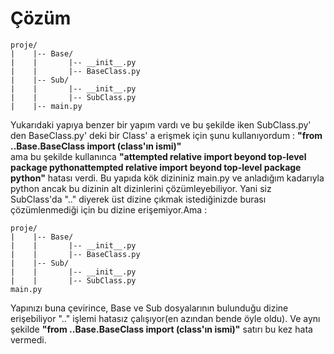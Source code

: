 # Çözüm
````
proje/
|    |-- Base/
|    |       |-- __init__.py
|    |       |-- BaseClass.py
|    |-- Sub/
|    |       |-- __init__.py
|    |       |-- SubClass.py
|    |-- main.py
````
Yukarıdaki yapıya benzer bir yapım vardı ve bu şekilde iken SubClass.py' den BaseClass.py' deki bir Class' a erişmek için şunu kullanıyordum : **"from ..Base.BaseClass import (class'ın ismi)"**  
ama bu şekilde kullanınca **"attempted relative import beyond top-level package pythonattempted relative import beyond top-level package python"** hatası verdi. Bu yapıda kök dizininiz main.py ve 
anladığım kadarıyla python ancak bu dizinin alt dizinlerini çözümleyebiliyor. Yani siz SubClass'da ".." diyerek üst dizine çıkmak istediğinizde burası çözümlenmediği için bu dizine erişemiyor.Ama : 

````
proje/
|    |-- Base/
|    |       |-- __init__.py
|    |       |-- BaseClass.py
|    |-- Sub/
|    |       |-- __init__.py
|    |       |-- SubClass.py
main.py
````
Yapınızı buna çevirince, Base ve Sub dosyalarının bulunduğu dizine erişebiliyor ".." işlemi hatasız çalışıyor(en azından bende öyle oldu).
Ve aynı şekilde **"from ..Base.BaseClass import (class'ın ismi)"** satırı bu kez hata vermedi.
